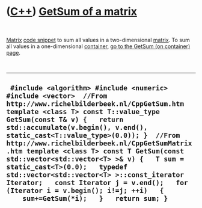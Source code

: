 



 

 

 

 

 

([C++](Cpp.md)) [GetSum of a matrix](CppGetSumMatrix.md)
==========================================================

 

[Matrix](CppMatrix.md) [code snippet](CppCodeSnippets.md) to sum all
values in a two-dimensional [matrix](CppMatrix.md). To sum all values
in a one-dimensional [container](CppContainer.md), [go to the GetSum
(on container) page](CppGetSum.md).

 

  ---------------------------------------------------------------------------------------------------------------------------------------------------------------------------------------------------------------------------------------------------------------------------------------------------------------------------------------------------------------------------------------------------------------------------------------------------------------------------------------------------------------------------------------------------------------------------------------------------------------------------
  ` #include <algorithm> #include <numeric> #include <vector>  //From http://www.richelbilderbeek.nl/CppGetSum.htm template <class T> const T::value_type GetSum(const T& v) {   return std::accumulate(v.begin(), v.end(), static_cast<T::value_type>(0.0)); }  //From http://www.richelbilderbeek.nl/CppGetSumMatrix.htm template <class T> const T GetSum(const std::vector<std::vector<T> >& v) {   T sum = static_cast<T>(0.0);   typedef std::vector<std::vector<T> >::const_iterator Iterator;   const Iterator j = v.end();   for (Iterator i = v.begin(); i!=j; ++i)   {     sum+=GetSum(*i);   }   return sum; }`
  ---------------------------------------------------------------------------------------------------------------------------------------------------------------------------------------------------------------------------------------------------------------------------------------------------------------------------------------------------------------------------------------------------------------------------------------------------------------------------------------------------------------------------------------------------------------------------------------------------------------------------

 

 

 

 

 





 



